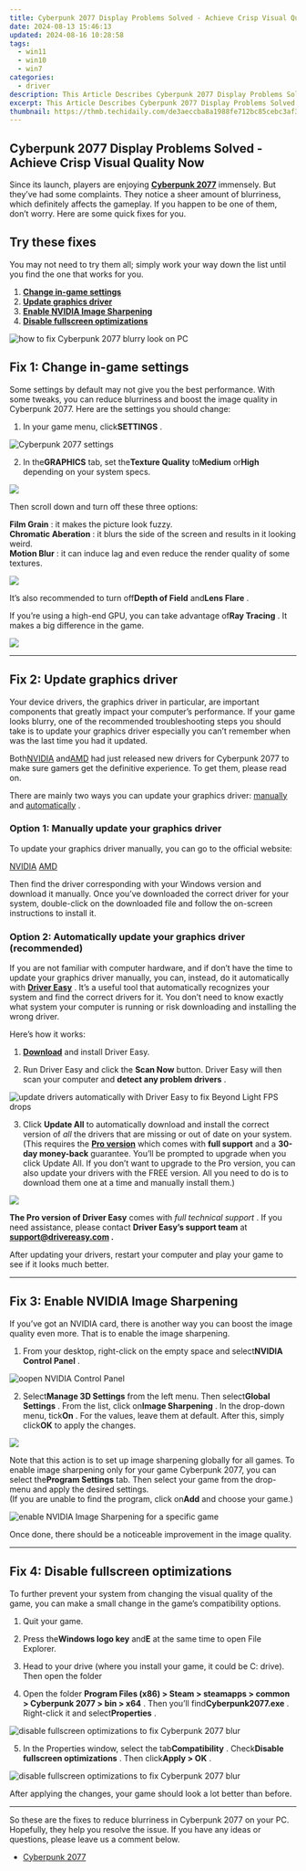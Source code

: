 ```yaml
---
title: Cyberpunk 2077 Display Problems Solved - Achieve Crisp Visual Quality Now
date: 2024-08-13 15:46:13
updated: 2024-08-16 10:28:58
tags:
  - win11
  - win10
  - win7
categories:
  - driver
description: This Article Describes Cyberpunk 2077 Display Problems Solved - Achieve Crisp Visual Quality Now
excerpt: This Article Describes Cyberpunk 2077 Display Problems Solved - Achieve Crisp Visual Quality Now
thumbnail: https://thmb.techidaily.com/de3aeccba8a1988fe712bc85cebc3af3bc3a21faab0414036ff801745dc15189.png
---
```


## Cyberpunk 2077 Display Problems Solved - Achieve Crisp Visual Quality Now

Since its launch, players are enjoying **[Cyberpunk 2077](https://www.epicgames.com/store/en-US/p/cyberpunk-2077?epic%5Fcreator%5Fid=28725b529b5346a38a080b6a920aa97a&epic%5Fgame%5Fid=77f2b98e2cef40c8a7437518bf420e47)**  immensely. But they’ve had some complaints. They notice a sheer amount of blurriness, which definitely affects the gameplay. If you happen to be one of them, don’t worry. Here are some quick fixes for you.

## Try these fixes

 You may not need to try them all; simply work your way down the list until you find the one that works for you.

1. **[Change in-game settings](https://tools.techidaily.com/drivereasy/download/)**
2. **[Update graphics driver](https://tools.techidaily.com/drivereasy/download/)**
3. **[Enable NVIDIA Image Sharpening](https://tools.techidaily.com/drivereasy/download/)**
4. **[Disable fullscreen optimizations](https://tools.techidaily.com/drivereasy/download/)**

![how to fix Cyberpunk 2077 blurry look on PC](https://images.drivereasy.com/wp-content/uploads/2020/12/featured-image-1.jpg)

## Fix 1: Change in-game settings

 Some settings by default may not give you the best performance. With some tweaks, you can reduce blurriness and boost the image quality in Cyberpunk 2077\. Here are the settings you should change:

 1) In your game menu, click**SETTINGS** .  
  
![Cyberpunk 2077 settings](https://images.drivereasy.com/wp-content/uploads/2020/12/navigate-to-in-game-settings.jpg)

 2) In the**GRAPHICS** tab, set the**Texture Quality** to**Medium** or**High** depending on your system specs.

![](https://images.drivereasy.com/wp-content/uploads/2020/12/TEXTURE-QUALITY.jpg)

Then scroll down and turn off these three options:

**Film Grain** : it makes the picture look fuzzy.  
**Chromatic Aberation** : it blurs the side of the screen and results in it looking weird.  
**Motion Blur** : it can induce lag and even reduce the render quality of some textures.

![](https://images.drivereasy.com/wp-content/uploads/2020/12/graphics-setting.jpg)

 It’s also recommended to turn off**Depth of Field** and**Lens Flare** .

 If you’re using a high-end GPU, you can take advantage of**Ray Tracing** . It makes a big difference in the game.

![](https://images.drivereasy.com/wp-content/uploads/2020/12/ray-tracing.jpg)

---

## Fix 2: Update graphics driver

 Your device drivers, the graphics driver in particular, are important components that greatly impact your computer’s performance. If your game looks blurry, one of the recommended troubleshooting steps you should take is to update your graphics driver especially you can’t remember when was the last time you had it updated.

 Both[NVIDIA](https://www.nvidia.com/en-us/geforce/news/cyberpunk-2077-game-ready-driver/) and[AMD](https://www.amd.com/en/support/kb/release-notes/rn-rad-win-20-12-1) had just released new drivers for Cyberpunk 2077 to make sure gamers get the definitive experience. To get them, please read on.

 There are mainly two ways you can update your graphics driver: [manually](https://tools.techidaily.com/drivereasy/download/) [](https://tools.techidaily.com/drivereasy/download/) and [automatically](https://tools.techidaily.com/drivereasy/download/) .

### Option 1: Manually update your graphics driver

 To update your graphics driver manually, you can go to the official website:

[NVIDIA](https://tools.techidaily.com/drivereasy/download/)
[AMD](https://www.amd.com/en/support)

 Then find the driver corresponding with your Windows version and download it manually. Once you’ve downloaded the correct driver for your system, double-click on the downloaded file and follow the on-screen instructions to install it.

### Option 2: Automatically update your graphics driver (recommended)

 If you are not familiar with computer hardware, and if don’t have the time to update your graphics driver manually, you can, instead, do it automatically with **[Driver Easy](https://tools.techidaily.com/drivereasy/download/)**  . It’s a useful tool that automatically recognizes your system and find the correct drivers for it. You don’t need to know exactly what system your computer is running or risk downloading and installing the wrong driver.

Here’s how it works:

 1) **[Download](https://tools.techidaily.com/drivereasy/download/)**  and install Driver Easy.

 2) Run Driver Easy and click the **Scan Now** button. Driver Easy will then scan your computer and **detect any problem drivers** .

![update drivers automatically with Driver Easy to fix Beyond Light FPS drops](https://images.drivereasy.com/wp-content/uploads/2020/11/scan-now-9-available.jpg)

 3) Click **Update All** to automatically download and install the correct version of _all_ the drivers that are missing or out of date on your system.  
 (This requires the **[Pro version](https://tools.techidaily.com/drivereasy/download/)**  which comes with **full support**  and a **30-day money-back**  guarantee. You’ll be prompted to upgrade when you click Update All. If you don’t want to upgrade to the Pro version, you can also update your drivers with the FREE version. All you need to do is to download them one at a time and manually install them.)

![](https://images.drivereasy.com/wp-content/uploads/2020/12/update-all-NVIDIA-RTX-2080.jpg)

**The Pro version of Driver Easy** comes with _full technical support_ . If you need assistance, please contact **Driver Easy’s support team** at **[support@drivereasy.com](https://tools.techidaily.com/drivereasy/download/) .**

 After updating your drivers, restart your computer and play your game to see if it looks much better.

---

## Fix 3: Enable NVIDIA Image Sharpening

 If you’ve got an NVIDIA card, there is another way you can boost the image quality even more. That is to enable the image sharpening.

 1) From your desktop, right-click on the empty space and select**NVIDIA Control Panel** .  
  
![oopen NVIDIA Control Panel](https://images.drivereasy.com/wp-content/uploads/2020/12/NVIDIA.jpg)

 2) Select**Manage 3D Settings** from the left menu. Then select**Global Settings** . From the list, click on**Image Sharpening** . In the drop-down menu, tick**On** . For the values, leave them at default. After this, simply click**OK** to apply the changes.

![](https://images.drivereasy.com/wp-content/uploads/2020/12/NVIDIA-Image-Sharpening-1.png)

 Note that this action is to set up image sharpening globally for all games. To enable image sharpening only for your game Cyberpunk 2077, you can select the**Program Settings** tab. Then select your game from the drop-menu and apply the desired settings.  
 (If you are unable to find the program, click on**Add** and choose your game.)

![enable NVIDIA Image Sharpening for a specific game](https://images.drivereasy.com/wp-content/uploads/2020/12/enable-NVIDIA-Image-Sharpening-for-a-specific-game.png)

Once done, there should be a noticeable improvement in the image quality.

---

## Fix 4: Disable fullscreen optimizations

 To further prevent your system from changing the visual quality of the game, you can make a small change in the game’s compatibility options.

1) Quit your game.

2) Press the**Windows logo key** and**E** at the same time to open File Explorer.

3) Head to your drive (where you install your game, it could be C: drive). Then open the folder

4) Open the folder **Program Files (x86) > Steam > steamapps > common > Cyberpunk 2077 > bin > x64** . Then you’ll find**Cyberpunk2077.exe** . Right-click it and select**Properties** .  
  
![disable fullscreen optimizations to fix Cyberpunk 2077 blur](https://images.drivereasy.com/wp-content/uploads/2020/12/click-Properties.jpg)

 5) In the Properties window, select the tab**Compatibility** . Check**Disable fullscreen optimizations** . Then click**Apply > OK** .  
  
![disable fullscreen optimizations to fix Cyberpunk 2077 blur](https://images.drivereasy.com/wp-content/uploads/2020/12/disable-fullscreen-optimizations.jpg)

 After applying the changes, your game should look a lot better than before.

---

 So these are the fixes to reduce blurriness in Cyberpunk 2077 on your PC. Hopefully, they help you resolve the issue. If you have any ideas or questions, please leave us a comment below.

* [Cyberpunk 2077](https://tools.techidaily.com/drivereasy/download/)

<ins class="adsbygoogle"
     style="display:block"
     data-ad-format="autorelaxed"
     data-ad-client="ca-pub-7571918770474297"
     data-ad-slot="1223367746"></ins>



<ins class="adsbygoogle"
     style="display:block"
     data-ad-client="ca-pub-7571918770474297"
     data-ad-slot="8358498916"
     data-ad-format="auto"
     data-full-width-responsive="true"></ins>
